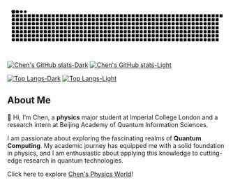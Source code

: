 <picture align="center">
  <source media="(prefers-color-scheme: dark)" srcset="https://raw.githubusercontent.com/chenx820/chenx820/output/github-contribution-grid-snake-dark.svg">
  <source media="(prefers-color-scheme: light)" srcset="https://raw.githubusercontent.com/chenx820/chenx820/output/github-contribution-grid-snake.svg">
  <img alt="github contribution grid snake animation" src="https://raw.githubusercontent.com/chenx820/chenx820/output/github-contribution-grid-snake.svg">
</picture>

[![Chen's GitHub stats-Dark](https://github-readme-stats.vercel.app/api?username=chenx820&show_icons=true&count_private=true&hide_border=true&bg_color=false&rank_icon=github&hide=prs,issues,contribs&theme=dark#gh-dark-mode-only)](https://github.com/chenx820#gh-dark-mode-only)
[![Chen's GitHub stats-Light](https://github-readme-stats.vercel.app/api?username=chenx820&show_icons=true&count_private=true&hide_border=true&bg_color=false&rank_icon=github&hide=prs,issues,contribs&theme=default#gh-light-mode-only)](https://github.com/chenx820#gh-light-mode-only)     

[![Top Langs-Dark](https://github-readme-stats-beta-sage-23.vercel.app/api/top-langs/?username=chenx820&layout=compact&bg_color=false&hide_border=true#gh-dark-mode-only)](https://github.com/chenx820)
[![Top Langs-Light](https://github-readme-stats-beta-sage-23.vercel.app/api/top-langs/?username=chenx820&layout=compact&bg_color=false&hide_border=true#gh-light-mode-only)](https://github.com/chenx820)


## About Me             
👋 Hi, I’m Chen, a **physics** major student at Imperial College London and a research intern at Beijing Academy of Quantum Information Sciences. 

I am passionate about exploring the fascinating realms of **Quantum Computing**. My academic journey has equipped me with a solid foundation in physics, and I am enthusiastic about applying this knowledge to cutting-edge research in quantum technologies.

Click here to explore [Chen's Physics World](https://chenx820.github.io/)!     



